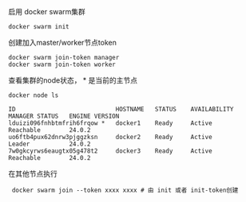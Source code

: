 启用 docker swarm集群
```
docker swarm init
```

创建加入master/worker节点token
```
docker swarm join-token manager 
docker swarm join-token worker
```

查看集群的node状态， * 是当前的主节点
```
docker node ls 

ID                            HOSTNAME   STATUS    AVAILABILITY   MANAGER STATUS   ENGINE VERSION
lduizi096fnhbtmfrih6frqow *   docker1    Ready     Active         Reachable        24.0.2
uo6ftb4pux62dnrw3pjggzksn     docker2    Ready     Active         Leader           24.0.2
7w0gkcyrws6eaugtx05g478t2     docker3    Ready     Active         Reachable        24.0.2
```

在其他节点执行
```
 docker swarm join --token xxxx xxxx # 由 init 或者 init-token创建
```

